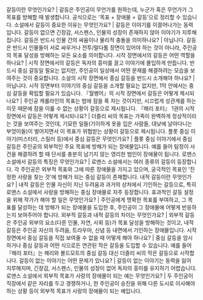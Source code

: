 갈등이란 무엇인가요?	| 갈등은 주인공이 무언가를 원하는데, 누군가 혹은 무언가가 그 목표를 방해할 때 발생합니다. 공식으로는 '목표 + 장애물 = 갈등'으로 정리할 수 있습니다.
소설에서 갈등이 중요한 이유는 무엇인가요?	| 갈등은 이야기를 이끌어나가는 동력입니다. 갈등이 없으면 긴장감, 서스펜스, 인물의 성장이 존재하지 않아 이야기가 지루해집니다.
갈등은 반드시 인물 간의 싸움이나 물리적 충돌을 의미하나요?	| 아닙니다. 갈등은 반드시 인물들이 서로 싸우거나 전투/말다툼 장면이 있어야 하는 것이 아니라, 주인공의 목표 달성을 방해하는 모든 요소를 의미합니다.
시작 장면에서의 갈등은 어떤 역할을 하나요?	| 시작 장면에서의 갈등은 독자의 흥미를 끌고 이야기에 몰입하게 만듭니다. 반드시 중심 갈등일 필요는 없지만, 주인공이 일상에서 어떤 문제를 해결하려는 모습을 보여주는 것이 중요합니다.
소설의 시작 장면에서 중심 갈등을 반드시 소개해야 하나요?	| 아닙니다. 시작 장면부터 이야기의 중심 갈등을 소개할 필요는 없지만, 1막 안에서는 중심 갈등을 확립할 필요가 있습니다.
『월뱅어』의 시작 장면에서 갈등은 어떻게 제시되나요?	| 주인공 캐롤라인의 목표는 밤에 잠을 푹 자는 것이지만, 시끄럽게 성관계를 하는 이웃 때문에 잠을 이룰 수 없는 상황이 갈등으로 제시됩니다.
『해리 포터』 1권의 시작 장면에서 갈등은 어떻게 제시되나요?	| 더즐리 씨의 목표는 가족이 완벽하게 정상적이라는 것을 보여주는 것인데, 기묘한 일들(기이하게 옷을 입은 사람들, 대낮에 날아다니는 부엉이들)이 벌어지면서 이 목표가 위협받는 상황이 갈등으로 제시됩니다.
플롯 중심 이야기(미스터리, 스릴러 등)에서 중심 갈등은 무엇인가요?	| 플롯 중심 이야기에서 중심 갈등은 주인공의 외부적인 주요 목표에 방해가 되는 장애물입니다. 예를 들어 탐정이 사건을 해결하려 할 때 단서를 충분히 남기지 않는 영리한 범인이 장애물이 됩니다.
로맨스 소설에서 갈등의 특징은 무엇인가요?	| 로맨스 소설에서는 여러 종류의 갈등이 등장합니다. 각 주인공은 외부적 목표와 그에 따른 장애물을 가지고 있으며, 궁극적인 목표인 '진정한 사랑을 찾는 것'에 방해가 되는 중심 갈등이 존재합니다.
내적 갈등이란 무엇인가요?	| 내적 갈등은 인물 자신이 지닌 두려움과 과거의 상처에서 기인하는 갈등으로, 특히 로맨스 소설에서 사랑을 방해하는 중심 장애물로 자주 등장합니다.
효과적인 갈등 설정을 위해 작가가 해야 할 일은 무엇인가요?	| 주인공에게 명확한 목표를 부여하고, 그 목표를 달성하는 데 방해가 되는 장애물을 도입한 후, 주인공이 그 장애물에 어떻게 반응하는지 보여주어야 합니다.
외부적 갈등과 내적 갈등의 차이는 무엇인가요?	| 외부적 갈등은 주인공 외부의 요소(다른 인물, 자연, 사회 등)가 목표 달성을 방해하는 것이고, 내적 갈등은 주인공 자신의 두려움, 트라우마, 신념 등 내면에서 기인하는 장애물입니다.
시작 장면에서 중심 갈등을 직접 보여줄 수 없을 때 어떻게 해야 하나요?	| 중심 갈등을 암시하거나 중심 갈등과 어떤 식으로든 연관된 작은 갈등을 도입할 수 있습니다. 예를 들어 『해리 포터』는 해리와 볼드모트의 중심 갈등 대신 더즐리 씨의 작은 갈등으로 시작합니다.
갈등이 없는 이야기는 어떤 문제가 있나요?	| 갈등이 없는 이야기는 동력을 잃어 지루해지며, 긴장감, 서스펜스, 인물의 성장이 없어 독자의 흥미를 유지하기 어렵습니다.
로맨스 소설에서 외부적 목표가 사랑의 장애물이 되는 예는 무엇인가요?	| 두 주인공이 직장에서 같은 자리를 두고 경쟁하거나, 한 주인공이 승진을 위해 다른 도시로 이사해야 하는 상황 등이 외부적 목표가 사랑의 장애물이 되는 예입니다.